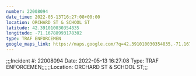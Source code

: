 ```yaml
---
number: 22008094
date_time: 2022-05-13T16:27:08+00:00
location: ORCHARD ST & SCHOOL ST
latitude: 42.391010030354835
longitude: -71.16788993178302
type: TRAF ENFORCEMEN
google_maps_link: https://maps.google.com/?q=42.391010030354835,-71.16788993178302
---
```


;;;Incident #: 22008094  Date: 2022-05-13 16:27:08   Type: TRAF ENFORCEMEN;;;;;;Location: ORCHARD ST & SCHOOL ST;;;
